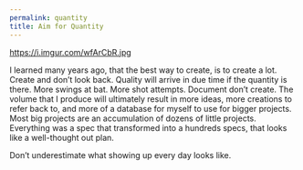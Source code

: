 ```yaml
---
permalink: quantity
title: Aim for Quantity
---
```


https://i.imgur.com/wfArCbR.jpg

I learned many years ago, that the best way to create, is to create a lot. Create and don’t look back. Quality will arrive in due time if the quantity is there. More swings at bat. More shot attempts. Document don’t create. The volume that I produce will ultimately result in more ideas, more creations to refer back to, and more of a database for myself to use for bigger projects. Most big projects are an accumulation of dozens of little projects. Everything was a spec that transformed into a hundreds specs, that looks like a well-thought out plan.

Don’t underestimate what showing up every day looks like.